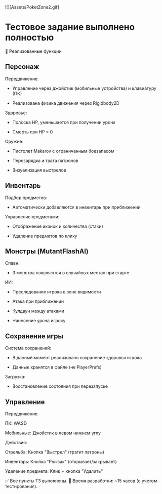 ![][Assets/PoketZone2.gif]

# Тестовое задание выполнено полностью

🔧 Реализованные функции
## Персонаж
Передвижение:

- Управление через джойстик (мобильные устройства) и клавиатуру (ПК)

- Реализована физика движения через Rigidbody2D

Здоровье:

- Полоска HP, уменьшается при получении урона

- Смерть при HP = 0

Оружие:

- Пистолет Makarov с ограниченным боезапасом

- Перезарядка и трата патронов

- Визуализация выстрелов

## Инвентарь
Подбор предметов:

- Автоматически добавляются в инвентарь при приближении

Управление предметами:

- Отображение иконок и количества (стаки)

- Удаление предметов по клику

## Монстры (MutantFlashAI)
Спавн:

- 3 монстра появляются в случайных местах при старте

ИИ:

- Преследование игрока в зоне видимости 

- Атака при приближении 

- Кулдаун между атаками

- Нанесение урона игроку

## Сохранение игры
Система сохранений:

- В данный момент реализовано сохранение здоровья игрока

- Данные хранятся в файле (не PlayerPrefs)

Загрузка:

- Восстановление состояния при перезапуске

## Управление
Передвижение:

ПК: WASD

Мобильные: Джойстик в левом нижнем углу

Действия:

Стрельба: Кнопка "Выстрел" (тратит патроны)

Инвентарь: Кнопка "Рюкзак" (открывает/закрывает)

Удаление предмета: Клик + кнопка "Удалить"


✅ Все пункты ТЗ выполнены.
📅 Время разработки: ~15 часов (с учетом тестирования).
